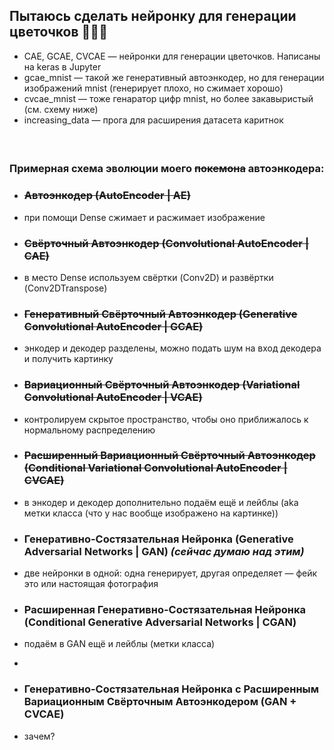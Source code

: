 ## Пытаюсь сделать нейронку для генерации цветочков 🌸🌷💐

- CAE, GCAE, CVCAE — нейронки для генерации цветочков. Написаны на keras в Jupyter
- gcae_mnist — такой же генеративный автоэнкодер, но для генерации изображений mnist (генерирует плохо, но сжимает хорошо)
- cvcae_mnist — тоже генаратор цифр mnist, но более закавыристый (см. схему ниже) 
- increasing_data — прога для расширения датасета каритнок

####  

### Примерная схема эволюции моего ~~покемона~~ автоэнкодера:
- ### ~~Автоэнкодер (AutoEncoder | AE)~~
- при помощи Dense сжимает и расжимает изображение

- ### ~~Свёрточный Автоэнкодер (Convolutional AutoEncoder | CAE)~~
- в место Dense используем свёртки (Conv2D) и развёртки (Conv2DTranspose)

- ### ~~Генеративный Свёрточный Автоэнкодер (Generative Convolutional AutoEncoder | GCAE)~~
- энкодер и декодер разделены, можно подать шум на вход декодера и получить картинку

- ### ~~Вариационный Свёрточный Автоэнкодер (Variational Convolutional AutoEncoder | VCAE)~~  
- контролируем скрытое пространство, чтобы оно приближалось к нормальному распределению

- ### ~~Расширенный Вариационный Свёрточный Автоэнкодер (Conditional Variational Convolutional AutoEncoder | CVCAE)~~
- в энкодер и декодер дополнительно подаём ещё и лейблы (aka метки класса (что у нас вообще изображено на картинке))

- ### Генеративно-Состязательная Нейронка (Generative Adversarial Networks | GAN) _(сейчас думаю над этим)_
- две нейронки в одной: одна генерирует, другая определяет — фейк это или настоящая фотография

- ### Расширенная Генеративно-Состязательная Нейронка (Conditional Generative Adversarial Networks | CGAN)
- подаём в GAN ещё и лейблы (метки класса) 
- 
- ### Генеративно-Состязательная Нейронка с Расширенным Вариационным Свёрточным Автоэнкодером (GAN + CVCAE)
- зачем?
